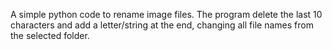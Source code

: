 A simple python code to rename image files. The program delete the last 10 characters and add a letter/string at the end, changing all file names from the selected folder.
